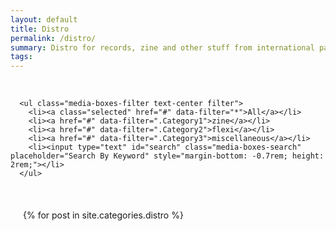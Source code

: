 ```yaml
---
layout: default
title: Distro
permalink: /distro/
summary: Distro for records, zine and other stuff from international partners.
tags:
---
```


<br>

<div class="grid-section">

   <div class="content grid-container">
  
   <div class="filters-container contain-to-grid sticky">

      <ul class="media-boxes-filter text-center filter">
        <li><a class="selected" href="#" data-filter="*">All</a></li>
        <li><a href="#" data-filter=".Category1">zine</a></li>
        <li><a href="#" data-filter=".Category2">flexi</a></li>
        <li><a href="#" data-filter=".Category3">miscellaneous</a></li>
        <li><input type="text" id="search" class="media-boxes-search" placeholder="Search By Keyword" style="margin-bottom: -0.7rem; height: 2rem;"></li>  
      </ul>

   </div>      

   <br>

<div id="grid" style="padding: 20px">
  {% for post in site.categories.distro %}      
    <div class="media-box 
     {% if post.categories contains 'zine' %} 
       Category1
     {% else %}
     {% endif %}
     {% if post.categories contains 'flexi' %} 
       Category2
     {% else %}
     {% endif %}
     {% if post.categories contains 'miscellaneous' %} 
       Category3
     {% else %}
     
     {% endif %}">
        
      <a href="{{ post.url | prepend: site.baseurl }}">
      <!-- <hr> -->
      	<div class="maintitle">
	        <h6>{{ post.name }}</h6>
	        <!-- <p>{{ post.sku }}</p> -->
        </div>
      </a>

      <a href="{{ post.url | prepend: site.baseurl }}">
        <div class="imageblockDistro">
        {% if post.image contains 'http' %}
            <img src="{{ post.image }}" alt="{{ post.tile }}"/>
          {% else %}
            <img src="/img/distro/{{ post.image }}" alt="{{ post.tile }}"/>
        {% endif %}
        </div>
       {% if post.soldout == true %}
        <p class="text-center soldout">sold out</p>
        {% else %}
        <p class="text-center">{{ post.price }} EU</p>   
       {% endif %}
      </a>

    </div>  
  {% endfor %}
  </div>

  </div>
</div>
